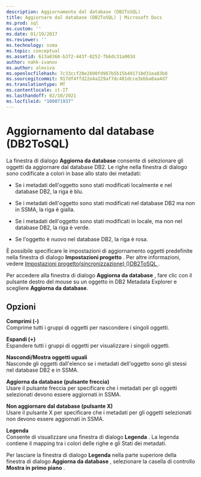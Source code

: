 ```yaml
---
description: Aggiornamento dal database (DB2ToSQL)
title: Aggiornare dal database (DB2ToSQL) | Microsoft Docs
ms.prod: sql
ms.custom: ''
ms.date: 01/19/2017
ms.reviewer: ''
ms.technology: ssma
ms.topic: conceptual
ms.assetid: 613a8368-b372-443f-8252-fb6dc31a003d
author: nahk-ivanov
ms.author: alexiva
ms.openlocfilehash: 7c33ccf20e2b90fd967b5b15b491710d31ea83b0
ms.sourcegitcommit: 917df4ffd22e4a229af7dc481dcce3ebba0aa4d7
ms.translationtype: MT
ms.contentlocale: it-IT
ms.lasthandoff: 02/10/2021
ms.locfileid: "100071937"
---
```

# <a name="refresh-from-database-db2tosql"></a>Aggiornamento dal database (DB2ToSQL)
La finestra di dialogo **Aggiorna da database** consente di selezionare gli oggetti da aggiornare dal database DB2. Le righe nella finestra di dialogo sono codificate a colori in base allo stato dei metadati:  
  
-   Se i metadati dell'oggetto sono stati modificati localmente e nel database DB2, la riga è blu.  
  
-   Se i metadati dell'oggetto sono stati modificati nel database DB2 ma non in SSMA, la riga è gialla.  
  
-   Se i metadati dell'oggetto sono stati modificati in locale, ma non nel database DB2, la riga è verde.  
  
-   Se l'oggetto è nuovo nel database DB2, la riga è rosa.  
  
È possibile specificare le impostazioni di aggiornamento oggetti predefinite nella finestra di dialogo **Impostazioni progetto** . Per altre informazioni, vedere [Impostazioni progetto&#40;sincronizzazione&#41; &#40;&#41;DB2ToSQL ](../../ssma/db2/project-settings-synchronization-db2tosql.md).  
  
Per accedere alla finestra di dialogo **Aggiorna da database** , fare clic con il pulsante destro del mouse su un oggetto in DB2 Metadata Explorer e scegliere **Aggiorna da database**.  
  
## <a name="options"></a>Opzioni  
**Comprimi (-)**  
Comprime tutti i gruppi di oggetti per nascondere i singoli oggetti.  
  
**Espandi (+)**  
Espandere tutti i gruppi di oggetti per visualizzare i singoli oggetti.  
  
**Nascondi/Mostra oggetti uguali**  
Nasconde gli oggetti dall'elenco se i metadati dell'oggetto sono gli stessi nel database DB2 e in SSMA.  
  
**Aggiorna da database (pulsante freccia)**  
Usare il pulsante freccia per specificare che i metadati per gli oggetti selezionati devono essere aggiornati in SSMA.  
  
**Non aggiornare dal database (pulsante X)**  
Usare il pulsante X per specificare che i metadati per gli oggetti selezionati non devono essere aggiornati in SSMA.  
  
**Legenda**  
Consente di visualizzare una finestra di dialogo **Legenda** . La legenda contiene il mapping tra i colori delle righe e gli Stati dei metadati.  
  
Per lasciare la finestra di dialogo **Legenda** nella parte superiore della finestra di dialogo **Aggiorna da database** , selezionare la casella di controllo **Mostra in primo piano** .  
  
